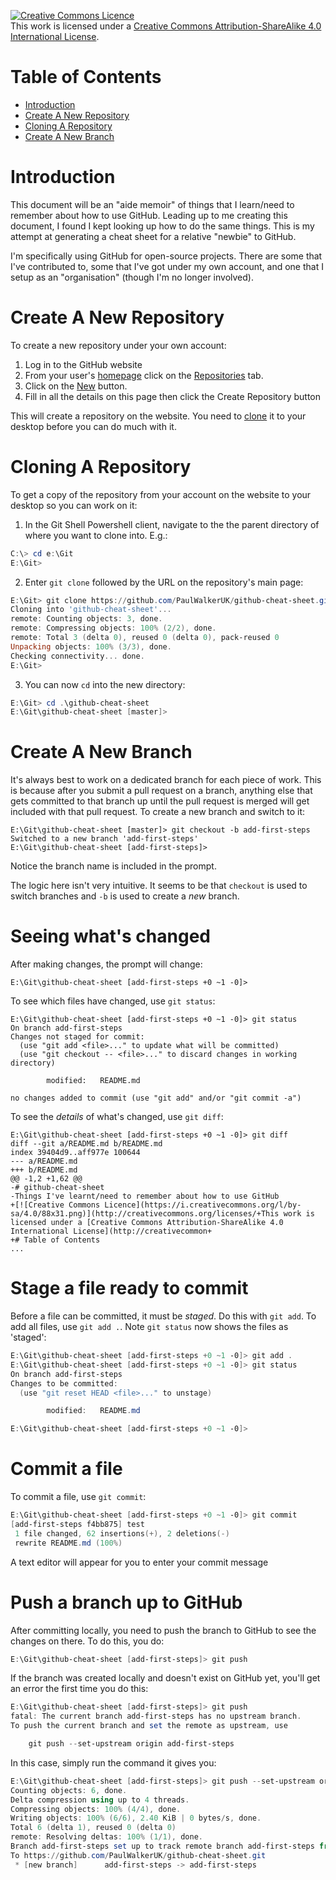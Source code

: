 [![Creative Commons Licence](https://i.creativecommons.org/l/by-sa/4.0/88x31.png)](http://creativecommons.org/licenses/by-sa/4.0/)  
This work is licensed under a [Creative Commons Attribution-ShareAlike 4.0 International License](http://creativecommons.org/licenses/by-sa/4.0/).

# Table of Contents
* [Introduction](#introduction)
* [Create A New Repository](#create-a-new-repository)
* [Cloning A Repository](#cloning-a-repository)
* [Create A New Branch](#create-a-new-branch)

# Introduction
This document will be an "aide memoir" of things that I learn/need to remember about how to use GitHub. Leading up to me creating this document, I found I kept looking up how to do the same things. This is my attempt at generating a cheat sheet for a relative "newbie" to GitHub.

I'm specifically using GitHub for open-source projects. There are some that I've contributed to, some that I've got under my own account, and one that I setup as an "organisation" (though I'm no longer involved).

# Create A New Repository
To create a new repository under your own account:

1. Log in to the GitHub website
2. From your user's [homepage](https://github.com/PaulWalkerUK) click on the [Repositories](https://github.com/PaulWalkerUK?tab=repositories) tab.
3. Click on the [New](https://github.com/new) button.
4. Fill in all the details on this page then click the Create Repository button

This will create a repository on the website. You need to [clone](#cloning-a-repository) it to your desktop before you can do much with it.

# Cloning A Repository
To get a copy of the repository from your account on the website to your desktop so you can work on it:
1. In the Git Shell  Powershell client, navigate to the the parent directory of where you want to clone into. E.g.:

```powershell
C:\> cd e:\Git
E:\Git>
```

2. Enter `git clone` followed by the URL on the repository's main page:

```powershell
E:\Git> git clone https://github.com/PaulWalkerUK/github-cheat-sheet.git
Cloning into 'github-cheat-sheet'...
remote: Counting objects: 3, done.
remote: Compressing objects: 100% (2/2), done.
remote: Total 3 (delta 0), reused 0 (delta 0), pack-reused 0
Unpacking objects: 100% (3/3), done.
Checking connectivity... done.
E:\Git>
```

3. You can now `cd` into the new directory:

```powershell
E:\Git> cd .\github-cheat-sheet
E:\Git\github-cheat-sheet [master]>
```

# Create A New Branch
It's always best to work on a dedicated branch for each piece of work. This is because after you submit a pull request on a branch, anything else that gets committed to that branch up until the pull request is merged will get included with that pull request. To create a new branch and switch to it:

```
E:\Git\github-cheat-sheet [master]> git checkout -b add-first-steps
Switched to a new branch 'add-first-steps'
E:\Git\github-cheat-sheet [add-first-steps]>
```

Notice the branch name is included in the prompt.

The logic here isn't very intuitive. It seems to be that `checkout` is used to switch branches and `-b` is used to create a *new* branch.

# Seeing what's changed

After making changes, the prompt will change:

```
E:\Git\github-cheat-sheet [add-first-steps +0 ~1 -0]>
```

To see which files have changed, use `git status`:

```
E:\Git\github-cheat-sheet [add-first-steps +0 ~1 -0]> git status
On branch add-first-steps
Changes not staged for commit:
  (use "git add <file>..." to update what will be committed)
  (use "git checkout -- <file>..." to discard changes in working directory)

        modified:   README.md

no changes added to commit (use "git add" and/or "git commit -a")
```

To see the *details* of what's changed, use `git diff`:

```
E:\Git\github-cheat-sheet [add-first-steps +0 ~1 -0]> git diff
diff --git a/README.md b/README.md
index 39404d9..aff977e 100644
--- a/README.md
+++ b/README.md
@@ -1,2 +1,62 @@
-# github-cheat-sheet
-Things I've learnt/need to remember about how to use GitHub
+[![Creative Commons Licence](https://i.creativecommons.org/l/by-sa/4.0/88x31.png)](http://creativecommons.org/licenses/+This work is licensed under a [Creative Commons Attribution-ShareAlike 4.0 International License](http://creativecommon+
+# Table of Contents
...
```

# Stage a file ready to commit

Before a file can be committed, it must be *staged*. Do this with `git add`. To add all files, use `git add .`. Note `git status` now shows the files as 'staged':

```powershell
E:\Git\github-cheat-sheet [add-first-steps +0 ~1 -0]> git add .
E:\Git\github-cheat-sheet [add-first-steps +0 ~1 -0]> git status
On branch add-first-steps
Changes to be committed:
  (use "git reset HEAD <file>..." to unstage)

        modified:   README.md

E:\Git\github-cheat-sheet [add-first-steps +0 ~1 -0]>
```

# Commit a file

To commit a file, use `git commit`:

```powershell
E:\Git\github-cheat-sheet [add-first-steps +0 ~1 -0]> git commit
[add-first-steps f4bb875] test
 1 file changed, 62 insertions(+), 2 deletions(-)
 rewrite README.md (100%)
```

A text editor will appear for you to enter your commit message


# Push a branch up to GitHub

After committing locally, you need to push the branch to GitHub to see the 
changes on there. To do this, you do:

```powershell
E:\Git\github-cheat-sheet [add-first-steps]> git push
```

If the branch was created locally and doesn't exist on GitHub yet, you'll get an
error the first time you do this:

```powershell
E:\Git\github-cheat-sheet [add-first-steps]> git push
fatal: The current branch add-first-steps has no upstream branch.
To push the current branch and set the remote as upstream, use

    git push --set-upstream origin add-first-steps
```
In this case, simply run the command it gives you:

```powershell
E:\Git\github-cheat-sheet [add-first-steps]> git push --set-upstream origin add-first-steps
Counting objects: 6, done.
Delta compression using up to 4 threads.
Compressing objects: 100% (4/4), done.
Writing objects: 100% (6/6), 2.40 KiB | 0 bytes/s, done.
Total 6 (delta 1), reused 0 (delta 0)
remote: Resolving deltas: 100% (1/1), done.
Branch add-first-steps set up to track remote branch add-first-steps from origin.
To https://github.com/PaulWalkerUK/github-cheat-sheet.git
 * [new branch]      add-first-steps -> add-first-steps
```